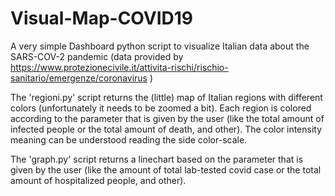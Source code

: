 # Visual-Map-COVID19
A very simple Dashboard python script to visualize Italian data about the SARS-COV-2 pandemic (data provided by https://www.protezionecivile.it/attivita-rischi/rischio-sanitario/emergenze/coronavirus )

The 'regioni.py' script returns the (little) map of Italian regions with different colors (unfortunately it needs to be zoomed a bit). 
Each region is colored according to the parameter that is given by the user (like the total amount of infected people or the total amount of death, and other). The color intensity meaning can be understood reading the side color-scale.

The 'graph.py' script returns a linechart based on the parameter that is given by the user (like the amount of total lab-tested covid case or the total amount of hospitalized people, and other).
